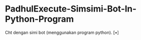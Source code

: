 # PadhulExecute-Simsimi-Bot-In-Python-Program
Cht dengan simi bot (menggunakan program python). [•]
